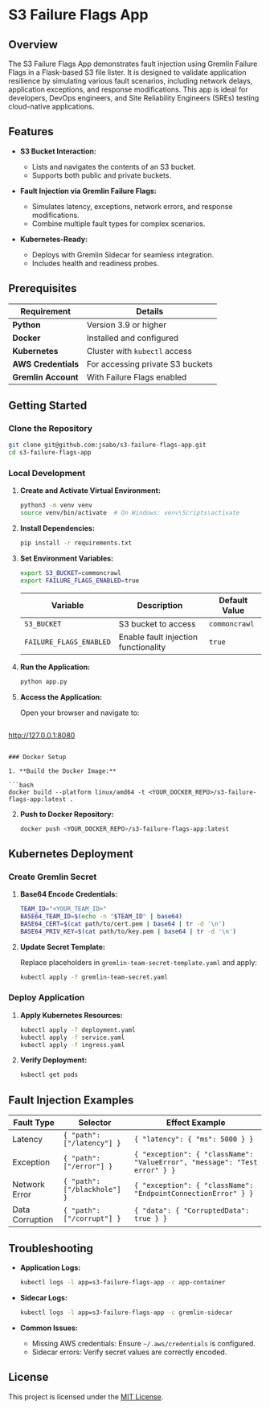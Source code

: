 # S3 Failure Flags App

## Overview
The S3 Failure Flags App demonstrates fault injection using Gremlin Failure Flags in a Flask-based S3 file lister. It is designed to validate application resilience by simulating various fault scenarios, including network delays, application exceptions, and response modifications. This app is ideal for developers, DevOps engineers, and Site Reliability Engineers (SREs) testing cloud-native applications.

## Features

- **S3 Bucket Interaction:**
  - Lists and navigates the contents of an S3 bucket.
  - Supports both public and private buckets.

- **Fault Injection via Gremlin Failure Flags:**
  - Simulates latency, exceptions, network errors, and response modifications.
  - Combine multiple fault types for complex scenarios.

- **Kubernetes-Ready:**
  - Deploys with Gremlin Sidecar for seamless integration.
  - Includes health and readiness probes.

## Prerequisites

| Requirement              | Details                          |
|--------------------------|----------------------------------|
| **Python**              | Version 3.9 or higher            |
| **Docker**              | Installed and configured         |
| **Kubernetes**          | Cluster with `kubectl` access    |
| **AWS Credentials**     | For accessing private S3 buckets |
| **Gremlin Account**     | With Failure Flags enabled       |

## Getting Started

### Clone the Repository

```bash
git clone git@github.com:jsabo/s3-failure-flags-app.git
cd s3-failure-flags-app
```

### Local Development

1. **Create and Activate Virtual Environment:**

   ```bash
   python3 -m venv venv
   source venv/bin/activate  # On Windows: venv\Scripts\activate
   ```

2. **Install Dependencies:**

   ```bash
   pip install -r requirements.txt
   ```

3. **Set Environment Variables:**

   ```bash
   export S3_BUCKET=commoncrawl
   export FAILURE_FLAGS_ENABLED=true
   ```

   | Variable               | Description                         | Default Value |
   |------------------------|-------------------------------------|---------------|
   | `S3_BUCKET`           | S3 bucket to access                | `commoncrawl` |
   | `FAILURE_FLAGS_ENABLED`| Enable fault injection functionality | `true`        |

4. **Run the Application:**

   ```bash
   python app.py
   ```

5. **Access the Application:**

   Open your browser and navigate to:
   
   ```
http://127.0.0.1:8080
   ```

### Docker Setup

1. **Build the Docker Image:**

   ```bash
   docker build --platform linux/amd64 -t <YOUR_DOCKER_REPO>/s3-failure-flags-app:latest .
   ```

2. **Push to Docker Repository:**

   ```bash
   docker push <YOUR_DOCKER_REPO>/s3-failure-flags-app:latest
   ```

## Kubernetes Deployment

### Create Gremlin Secret

1. **Base64 Encode Credentials:**

   ```bash
   TEAM_ID="<YOUR_TEAM_ID>"
   BASE64_TEAM_ID=$(echo -n "$TEAM_ID" | base64)
   BASE64_CERT=$(cat path/to/cert.pem | base64 | tr -d '\n')
   BASE64_PRIV_KEY=$(cat path/to/key.pem | base64 | tr -d '\n')
   ```

2. **Update Secret Template:**

   Replace placeholders in `gremlin-team-secret-template.yaml` and apply:

   ```bash
   kubectl apply -f gremlin-team-secret.yaml
   ```

### Deploy Application

1. **Apply Kubernetes Resources:**

   ```bash
   kubectl apply -f deployment.yaml
   kubectl apply -f service.yaml
   kubectl apply -f ingress.yaml
   ```

2. **Verify Deployment:**

   ```bash
   kubectl get pods
   ```

## Fault Injection Examples

| Fault Type              | Selector                  | Effect Example                                                                 |
|-------------------------|---------------------------|--------------------------------------------------------------------------------|
| Latency                | `{ "path": ["/latency"] }` | `{ "latency": { "ms": 5000 } }`                                             |
| Exception              | `{ "path": ["/error"] }`  | `{ "exception": { "className": "ValueError", "message": "Test error" } }` |
| Network Error          | `{ "path": ["/blackhole"] }` | `{ "exception": { "className": "EndpointConnectionError" } }`              |
| Data Corruption        | `{ "path": ["/corrupt"] }` | `{ "data": { "CorruptedData": true } }`                                     |

## Troubleshooting

- **Application Logs:**

  ```bash
  kubectl logs -l app=s3-failure-flags-app -c app-container
  ```

- **Sidecar Logs:**

  ```bash
  kubectl logs -l app=s3-failure-flags-app -c gremlin-sidecar
  ```

- **Common Issues:**
  - Missing AWS credentials: Ensure `~/.aws/credentials` is configured.
  - Sidecar errors: Verify secret values are correctly encoded.

## License
This project is licensed under the [MIT License](LICENSE).


